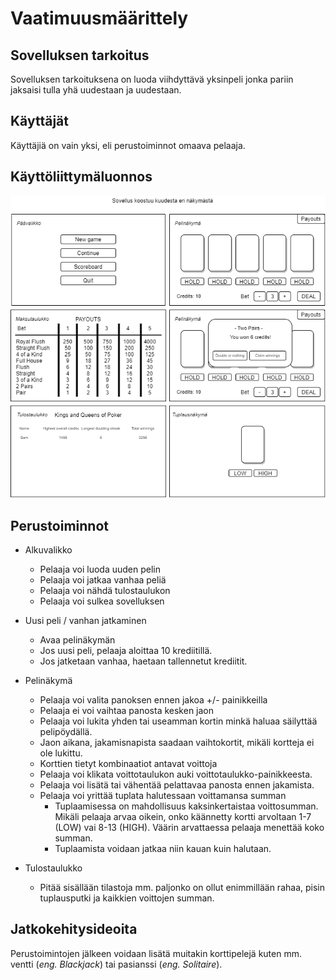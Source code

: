 # Vaatimuusmäärittely

## Sovelluksen tarkoitus

Sovelluksen tarkoituksena on luoda viihdyttävä yksinpeli jonka pariin jaksaisi tulla yhä uudestaan ja uudestaan.

## Käyttäjät

Käyttäjiä on vain yksi, eli perustoiminnot omaava pelaaja.

## Käyttöliittymäluonnos

![kayttoliittymaluonnos.png](kuvat/kayttoliittymaluonnos.png)

## Perustoiminnot

- Alkuvalikko

  - Pelaaja voi luoda uuden pelin
  - Pelaaja voi jatkaa vanhaa peliä
  - Pelaaja voi nähdä tulostaulukon
  - Pelaaja voi sulkea sovelluksen

- Uusi peli / vanhan jatkaminen

  - Avaa pelinäkymän
  - Jos uusi peli, pelaaja aloittaa 10 krediitillä.
  - Jos jatketaan vanhaa, haetaan tallennetut krediitit.

- Pelinäkymä

  - Pelaaja voi valita panoksen ennen jakoa +/- painikkeilla
  - Pelaaja ei voi vaihtaa panosta kesken jaon
  - Pelaaja voi lukita yhden tai useamman kortin minkä haluaa säilyttää pelipöydällä.
  - Jaon aikana, jakamisnapista saadaan vaihtokortit, mikäli kortteja ei ole lukittu.
  - Korttien tietyt kombinaatiot antavat voittoja
  - Pelaaja voi klikata voittotaulukon auki voittotaulukko-painikkeesta.
  - Pelaaja voi lisätä tai vähentää pelattavaa panosta ennen jakamista.
  - Pelaaja voi yrittää tuplata halutessaan voittamansa summan
    - Tuplaamisessa on mahdollisuus kaksinkertaistaa voittosumman. Mikäli pelaaja arvaa oikein, onko käännetty kortti arvoltaan 1-7 (LOW) vai 8-13 (HIGH). Väärin arvattaessa pelaaja menettää koko summan.
    - Tuplaamista voidaan jatkaa niin kauan kuin halutaan.

- Tulostaulukko
  - Pitää sisällään tilastoja mm. paljonko on ollut enimmillään rahaa, pisin tuplausputki ja kaikkien voittojen summan.

## Jatkokehitysideoita

Perustoimintojen jälkeen voidaan lisätä muitakin korttipelejä kuten mm. ventti (_eng. Blackjack_) tai pasianssi (_eng. Solitaire_).
